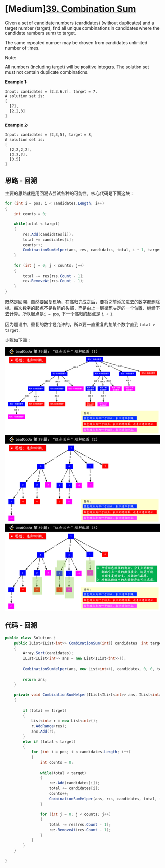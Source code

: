# [Medium][39. Combination Sum](https://leetcode.com/problems/combination-sum/)

Given a set of candidate numbers (candidates) (without duplicates) and a target number (target), find all unique combinations in candidates where the candidate numbers sums to target.

The same repeated number may be chosen from candidates unlimited number of times.

Note:

All numbers (including target) will be positive integers.
The solution set must not contain duplicate combinations.

**Example 1:**

```text
Input: candidates = [2,3,6,7], target = 7,
A solution set is:
[
  [7],
  [2,2,3]
]
```

**Example 2:**

```text
Input: candidates = [2,3,5], target = 8,
A solution set is:
[
  [2,2,2,2],
  [2,3,3],
  [3,5]
]
```

## 思路 - 回溯

主要的思路就是用回溯去尝试各种的可能性。核心代码是下面这块：

```csharp
for (int i = pos; i < candidates.Length; i++)
{
    int counts = 0;

    while(total < target)
    {
        res.Add(candidates[i]);
        total += candidates[i];
        counts++;
        CombinationSumHelper(ans, res, candidates, total, i + 1, target);
    }

    for (int j = 0; j < counts; j++)
    {
        total -= res[res.Count - 1];
        res.RemoveAt(res.Count - 1);
    }
}
```

既然是回溯，自然要回复现场，在递归完成之后，要将之前添加进去的数字都删除掉。每次数字的起点不是数组的头部，而是由上一层循环决定的一个位置，继续下去计算。所以起点是`i = pos`, 下一个递归的起点是 `i + 1`.

因为题设中，重复的数字是允许的，所以要一直重复的加某个数字直到 `total > target`.

步骤如下图 ：

![image](image/figure1.png)
![image](image/figure2.png)
![image](image/figure3.png)

## 代码 - 回溯

```csharp
public class Solution {
    public IList<IList<int>> CombinationSum(int[] candidates, int target)
    {
        Array.Sort(candidates);
        IList<IList<int>> ans = new List<IList<int>>();

        CombinationSumHelper(ans, new List<int>(), candidates, 0, 0, target);

        return ans;
    }

    private void CombinationSumHelper(IList<IList<int>> ans, IList<int> res, int[] candidates, int total, int pos, int target)
    {

        if (total == target)
        {
            List<int> r = new List<int>();
            r.AddRange(res);
            ans.Add(r);
        }
        else if (total < target)
        {
            for (int i = pos; i < candidates.Length; i++)
            {
                int counts = 0;

                while(total < target)
                {
                    res.Add(candidates[i]);
                    total += candidates[i];
                    counts++;
                    CombinationSumHelper(ans, res, candidates, total, i + 1, target);
                }

                for (int j = 0; j < counts; j++)
                {
                    total -= res[res.Count - 1];
                    res.RemoveAt(res.Count - 1);
                }
            }
        }
    }

}
```
